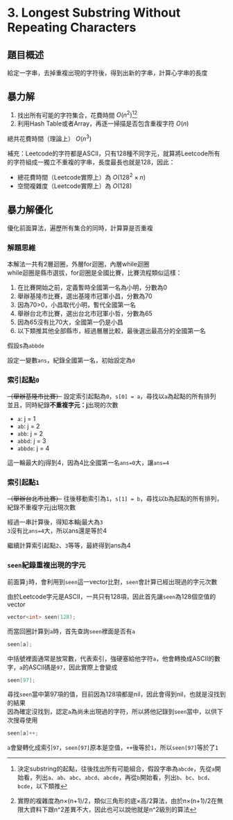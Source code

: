 # 3. Longest Substring Without Repeating Characters

## 題目概述

給定一字串，去掉重複出現的字符後，得到出新的字串，計算心字串的長度

## 暴力解

1. 找出所有可能的字符集合，花費時間 $O(n^2)$[^1][^2]
2. 利用Hash Table或者Array，再逐一掃描是否包含重複字符 $O(n)$

總共花費時間（理論上） $O(n^3)$

補充：Leetcode的字符都是ASCII，只有128種不同字元，就算將Leetcode所有的字符組成一獨立不重複的字串，長度最長也就是128，因此：

* 總花費時間（Leetcode實際上）為 $O(128^2 \times n)$
* 空間複雜度（Leetcode實際上）為 $O(128)$



[^1]: 決定substring的起點，往後找出所有可能組合，假設字串為`abcde`，先從`a`開始看，列出`a`、`ab`、`abc`、`abcd`、`abcde`，再從`b`開始看，列出`b`、`bc`、`bcd`、`bcde`，以下類推
[^2]: 實際的複雜度為n×(n+1)/2，類似三角形的底×高/2算法，由於n×(n+1)/2在無限大資料下跟n^2差異不大，因此也可以說他就是n^2級別的算法

## 暴力解優化

優化前面算法，遍歷所有集合的同時，計算算是否重複

### 解題思維

本解法一共有2層迴圈，外層for迴圈，內層while迴圈  
while迴圈是縣市選拔，for迴圈是全國比賽，比賽流程類似這樣：

1. 在比賽開始之前，定義暫時全國第一名為小明，分數為0
2. 舉辦基隆市比賽，選出基隆市冠軍小昌，分數為70
3. 因為70>0，小昌取代小明，暫代全國第一名
4. 舉辦台北市比賽，選出台北市冠軍小哲，分數為65
5. 因為65沒有比70大，全國第一仍是小昌
6. 以下類推其他全部縣市，經過層層比較，最後選出最高分的全國第一名

假設s為`abbde`

設定一變數`ans`，紀錄全國第一名，初始設定為`0`

### 索引起點`0`
~~（舉辦基隆市比賽）~~
設定索引起點為`0`，`s[0] = a`，尋找以`a`為起點的所有排列  
並且，同時紀錄**不重複字元：j**出現的次數

- `a`: j = 1
- `ab`: j = 2
- `abb`: j = 2
- `abbd`: j = 3
- `abbde`: j = 4

這一輪最大的j得到4，因為4比全國第一名`ans=0`大，讓`ans=4`

### 索引起點`1`
~~（舉辦台北市比賽）~~
往後移動索引為`1`，`s[1] = b`，尋找以b為起點的所有排列，紀錄不重複字元j出現次數

經過一串計算後，得知本輪j最大為`3`  
`3`沒有比`ans=4`大，所以ans還是等於4

繼續計算索引起點`2`、`3`等等，最終得到ans為4

### `seen`紀錄重複出現的字元

前面算`j`時，會利用到`seen`這一vector比對，`seen`會計算已經出現過的字元次數

由於Leetcode字元是ASCII，一共只有128項，因此首先讓`seen`為128個空值的vector

```cpp
vector<int> seen(128);
```

而當回圈計算到`a`時，首先查詢`seen`裡面是否有`a`

```cpp
seen[a];
```

中括號裡面通常是放常數，代表索引，強硬塞給他字符`a`，他會轉換成ASCII的數字，`a`的ASCII碼是`97`，因此實際上會變成

```cpp
seen[97];
```

尋找`seen`當中第97項的值，目前因為128項都是nil，因此會得到nil，也就是沒找到的結果  
因為確定沒找到，認定`a`為尚未出現過的字符，所以將他記錄到`seen`當中，以供下次搜尋使用

```cpp
seen[a]++;
```

`a`會變轉化成索引`97`，`seen[97]`原本是空值，`++`後等於`1`，所以`seen[97]`等於了`1`
